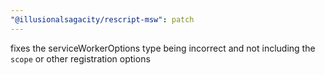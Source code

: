 ```yaml
---
"@illusionalsagacity/rescript-msw": patch
---
```


fixes the serviceWorkerOptions type being incorrect and not including the `scope` or other registration options
